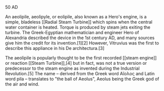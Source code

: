 50 AD

An aeolipile, aeolipyle, or eolipile, also known as a Hero's engine, is a simple, bladeless [[Radial Steam Turbine]] which spins when the central water container is heated. Torque is produced by steam jets exiting the turbine. The Greek-Egyptian mathematician and engineer Hero of Alexandria described the device in the 1st century AD, and many sources give him the credit for its invention.[1][2] However, Vitruvius was the first to describe this appliance in his De architectura.[3]

The aeolipile is popularly thought to be the first recorded [[steam engine]] or reaction [[Steam Turbine]],[4] but in fact, was not a true version or predecessor to the steam engine as invented during the Industrial Revolution.[5] The name – derived from the Greek word Αἴολος and Latin word pila – translates to "the ball of Aeolus", Aeolus being the Greek god of the air and wind. 